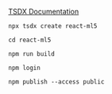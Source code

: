 [TSDX Documentation](https://tsdx.io/)
[](https://juliangaramendy.dev/blog/react-typescript-library-tsdx)

```
npx tsdx create react-ml5

cd react-ml5

npm run build

npm login

npm publish --access public
```
